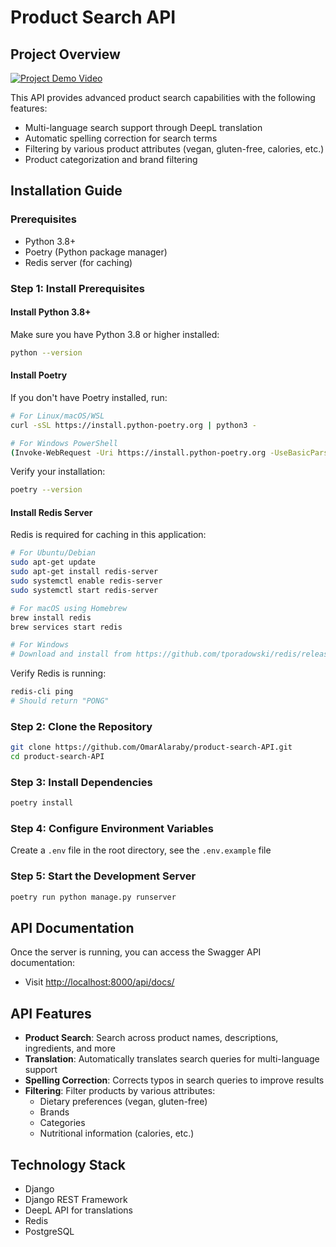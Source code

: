 # Product Search API

## Project Overview

[![Project Demo Video](https://img.shields.io/badge/Watch-Demo_Video-blue?style=for-the-badge&logo=googledrive)](https://drive.google.com/file/d/1y4wiK_4s53GdPQ2w3l5J86905Pl61TSP/view?usp=sharing)

This API provides advanced product search capabilities with the following features:
- Multi-language search support through DeepL translation
- Automatic spelling correction for search terms
- Filtering by various product attributes (vegan, gluten-free, calories, etc.)
- Product categorization and brand filtering

## Installation Guide

### Prerequisites
- Python 3.8+
- Poetry (Python package manager)
- Redis server (for caching)

### Step 1: Install Prerequisites

#### Install Python 3.8+
Make sure you have Python 3.8 or higher installed:
```bash
python --version
```

#### Install Poetry
If you don't have Poetry installed, run:
```bash
# For Linux/macOS/WSL
curl -sSL https://install.python-poetry.org | python3 -

# For Windows PowerShell
(Invoke-WebRequest -Uri https://install.python-poetry.org -UseBasicParsing).Content | python -
```

Verify your installation:
```bash
poetry --version
```

#### Install Redis Server
Redis is required for caching in this application:

```bash
# For Ubuntu/Debian
sudo apt-get update
sudo apt-get install redis-server
sudo systemctl enable redis-server
sudo systemctl start redis-server

# For macOS using Homebrew
brew install redis
brew services start redis

# For Windows
# Download and install from https://github.com/tporadowski/redis/releases
```

Verify Redis is running:
```bash
redis-cli ping
# Should return "PONG"
```

### Step 2: Clone the Repository
```bash
git clone https://github.com/OmarAlaraby/product-search-API.git
cd product-search-API
```

### Step 3: Install Dependencies
```bash
poetry install
```

### Step 4: Configure Environment Variables
Create a `.env` file in the root directory, see the `.env.example` file

### Step 5: Start the Development Server
```bash
poetry run python manage.py runserver
```

## API Documentation

Once the server is running, you can access the Swagger API documentation:
- Visit [http://localhost:8000/api/docs/](http://localhost:8000/api/docs/)

## API Features

- **Product Search**: Search across product names, descriptions, ingredients, and more
- **Translation**: Automatically translates search queries for multi-language support
- **Spelling Correction**: Corrects typos in search queries to improve results
- **Filtering**: Filter products by various attributes:
  - Dietary preferences (vegan, gluten-free)
  - Brands
  - Categories
  - Nutritional information (calories, etc.)

## Technology Stack

- Django
- Django REST Framework
- DeepL API for translations
- Redis
- PostgreSQL